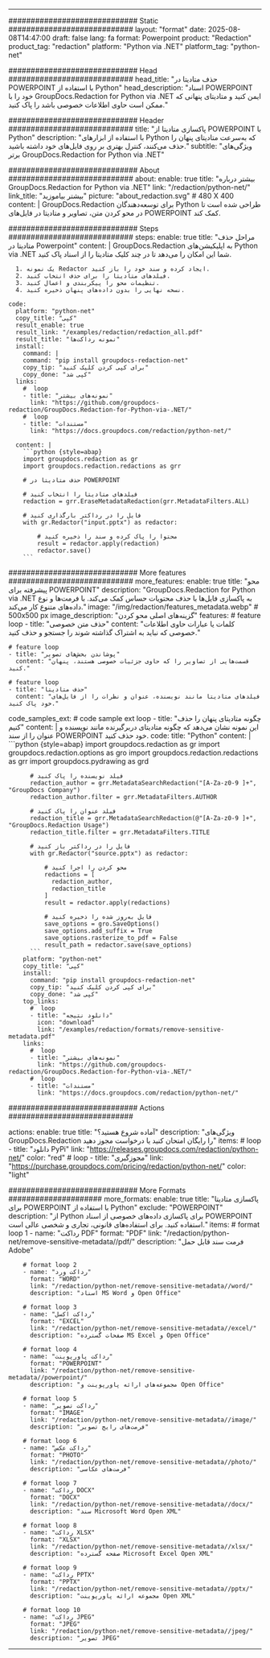 
---
############################# Static ############################
layout: "format"
date:  2025-08-08T14:47:00
draft: false
lang: fa
format: Powerpoint
product: "Redaction"
product_tag: "redaction"
platform: "Python via .NET"
platform_tag: "python-net"

############################# Head ############################
head_title: "حذف متادیتا در POWERPOINT با استفاده از Python"
head_description: "اسناد POWERPOINT خود را با GroupDocs.Redaction for Python via .NET ایمن کنید و متادیتای پنهانی که ممکن است حاوی اطلاعات خصوصی باشد را پاک کنید."

############################# Header ############################
title: "پاکسازی متادیتا از POWERPOINT با Python" 
description: "با استفاده از ابزارهای Python که به‌سرعت متادیتای پنهان را حذف می‌کنند، کنترل بهتری بر روی فایل‌های خود داشته باشید."
subtitle: "ویژگی‌های برتر GroupDocs.Redaction for Python via .NET" 

############################# About ############################
about:
    enable: true
    title: "بیشتر درباره GroupDocs.Redaction for Python via .NET"
    link: "/redaction/python-net/"
    link_title: "بیشتر بیاموزید"
    picture: "about_redaction.svg" # 480 X 400
    content: |
       GroupDocs.Redaction برای توسعه‌دهندگان Python طراحی شده است تا در محو کردن متن، تصاویر و متادیتا در فایل‌های POWERPOINT کمک کند.

############################# Steps ############################
steps:
    enable: true
    title: "مراحل حذف متادیتا در Powerpoint"
    content: |
      GroupDocs.Redaction به اپلیکیشن‌های Python via .NET شما این امکان را می‌دهد تا در چند کلیک متادیتا را از اسناد پاک کنید.
      
      1. یک نمونه Redactor ایجاد کرده و سند خود را باز کنید.
      2. فیلدهای متادیتا را برای حذف انتخاب کنید.
      3. تنظیمات محو را پیکربندی و اعمال کنید.
      4. نسخه نهایی را بدون داده‌های پنهان ذخیره کنید.
   
    code:
      platform: "python-net"
      copy_title: "کپی"
      result_enable: true
      result_link: "/examples/redaction/redaction_all.pdf"
      result_title: "نمونه رداکت‌ها"
      install:
        command: |
        command: "pip install groupdocs-redaction-net"
        copy_tip: "برای کپی کردن کلیک کنید"
        copy_done: "کپی شد"
      links:
        #  loop
        - title: "نمونه‌های بیشتر"
          link: "https://github.com/groupdocs-redaction/GroupDocs.Redaction-for-Python-via-.NET/"
        #  loop
        - title: "مستندات"
          link: "https://docs.groupdocs.com/redaction/python-net/"
          
      content: |
        ```python {style=abap}
        import groupdocs.redaction as gr
        import groupdocs.redaction.redactions as grr

        # حذف متادیتا در POWERPOINT

        # فیلدهای متادیتا را انتخاب کنید
        redaction = grr.EraseMetadataRedaction(grr.MetadataFilters.ALL)

        # فایل را در رداکتر بارگذاری کنید
        with gr.Redactor("input.pptx") as redactor:

            # محتوا را پاک کرده و سند را ذخیره کنید
            result = redactor.apply(redaction)
            redactor.save()
        ```            


############################# More features ############################
more_features:
  enable: true
  title: "محو پیشرفته برای POWERPOINT"
  description: "GroupDocs.Redaction for Python via .NET به پاکسازی فایل‌ها با حذف محتویات حساس کمک می‌کند. با فرمت‌ها و نوع داده‌های متنوع کار می‌کند."
  image: "/img/redaction/features_metadata.webp" # 500x500 px
  image_description: "گزینه‌های اصلی محو کردن"
  features:
    # feature loop
    - title: "حذف متن خصوصی"
      content: "کلمات یا عبارات حاوی اطلاعات خصوصی که نباید به اشتراک گذاشته شوند را جستجو و حذف کنید."

    # feature loop
    - title: "پوشاندن بخش‌های تصویر"
      content: "قسمت‌هایی از تصاویر را که حاوی جزئیات خصوصی هستند، پنهان کنید."

    # feature loop
    - title: "حذف متادیتا"
      content: "فیلدهای متادیتا مانند نویسنده، عنوان و نظرات را از فایل‌های خود پاک کنید."
      
  code_samples_ext:
    # code sample ext loop
    - title: "چگونه متادیتای پنهان را حذف کنیم"
      content: |
        این نمونه نشان می‌دهد که چگونه متادیتای دربرگیرنده مانند نویسنده و عنوان را از سند POWERPOINT خود حذف کنید.
      code:
        title: "Python"
        content: |
          ```python {style=abap}
          import groupdocs.redaction as gr
          import groupdocs.redaction.options as gro
          import groupdocs.redaction.redactions as grr
          import groupdocs.pydrawing as grd

          # فیلد نویسنده را پاک کنید
          redaction_author = grr.MetadataSearchRedaction("[A-Za-z0-9 ]+", "GroupDocs Company")
          redaction_author.filter = grr.MetadataFilters.AUTHOR

          # فیلد عنوان را پاک کنید
          redaction_title = grr.MetadataSearchRedaction(@"[A-Za-z0-9 ]+", "GroupDocs.Redaction Usage")
          redaction_title.filter = grr.MetadataFilters.TITLE

          # فایل را در رداکتر باز کنید
          with gr.Redactor("source.pptx") as redactor:

              # محو کردن را اجرا کنید
              redactions = [
                redaction_author,
                redaction_title
              ]
              result = redactor.apply(redactions)

              # فایل به‌روز شده را ذخیره کنید
              save_options = gro.SaveOptions()
              save_options.add_suffix = True
              save_options.rasterize_to_pdf = False
              result_path = redactor.save(save_options)
          ```
        platform: "python-net"
        copy_title: "کپی"
        install:
          command: "pip install groupdocs-redaction-net"
          copy_tip: "برای کپی کردن کلیک کنید"
          copy_done: "کپی شد"
        top_links:
          #  loop
          - title: "دانلود نتیجه"
            icon: "download"
            link: "/examples/redaction/formats/remove-sensitive-metadata.pdf"
        links:
          #  loop
          - title: "نمونه‌های بیشتر"
            link: "https://github.com/groupdocs-redaction/GroupDocs.Redaction-for-Python-via-.NET/"
          #  loop
          - title: "مستندات"
            link: "https://docs.groupdocs.com/redaction/python-net/"


############################# Actions ############################

actions:
  enable: true
  title: "آماده شروع هستید؟"
  description: "ویژگی‌های GroupDocs.Redaction را رایگان امتحان کنید یا درخواست مجوز دهید"
  items:
    #  loop
    - title: "دانلود PyPi"
      link: "https://releases.groupdocs.com/redaction/python-net/"
      color: "red"
        #  loop
    - title: "مجوزگیری"
      link: "https://purchase.groupdocs.com/pricing/redaction/python-net/"
      color: "light"


############################# More Formats #####################
more_formats:
    enable: true
    title: "پاکسازی متادیتا برای POWERPOINT با استفاده از Python"
    exclude: "POWERPOINT"
    description: "از Python برای پاکسازی داده‌های خصوصی از اسناد POWERPOINT استفاده کنید. برای استفاده‌های قانونی، تجاری و شخصی عالی است."
    items: 
        # format loop 1
        - name: "رداکت PDF"
          format: "PDF"
          link: "/redaction/python-net/remove-sensitive-metadata//pdf/"
          description: "فرمت سند قابل حمل Adobe"

        # format loop 2
        - name: "رداکت ورد"
          format: "WORD"
          link: "/redaction/python-net/remove-sensitive-metadata//word/"
          description: "اسناد MS Word و Open Office"
          
        # format loop 3
        - name: "رداکت اکسل"
          format: "EXCEL"
          link: "/redaction/python-net/remove-sensitive-metadata//excel/"
          description: "صفحات گسترده MS Excel و Open Office"

        # format loop 4
        - name: "رداکت پاورپوینت"
          format: "POWERPOINT"
          link: "/redaction/python-net/remove-sensitive-metadata//powerpoint/"
          description: "مجموعه‌های ارائه پاورپوینت و Open Office"

        # format loop 5
        - name: "رداکت تصویر"
          format: "IMAGE"
          link: "/redaction/python-net/remove-sensitive-metadata//image/"
          description: "فرمت‌های رایج تصویر"

        # format loop 6
        - name: "رداکت عکس"
          format: "PHOTO"
          link: "/redaction/python-net/remove-sensitive-metadata//photo/"
          description: "فرمت‌های عکاسی"

        # format loop 7
        - name: "رداکت DOCX"
          format: "DOCX"
          link: "/redaction/python-net/remove-sensitive-metadata//docx/"
          description: "سند Microsoft Word Open XML"
          
        # format loop 8
        - name: "رداکت XLSX"
          format: "XLSX"
          link: "/redaction/python-net/remove-sensitive-metadata//xlsx/"
          description: "صفحه گسترده Microsoft Excel Open XML"
          
        # format loop 9
        - name: "رداکت PPTX"
          format: "PPTX"
          link: "/redaction/python-net/remove-sensitive-metadata//pptx/"
          description: "مجموعه ارائه پاورپوینت Open XML"

        # format loop 10
        - name: "رداکت JPEG"
          format: "JPEG"
          link: "/redaction/python-net/remove-sensitive-metadata//jpeg/"
          description: "تصویر JPEG"


---
